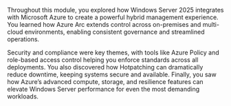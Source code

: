Throughout this module, you explored how Windows Server 2025 integrates with Microsoft Azure to create a powerful hybrid management experience. You learned how Azure Arc extends control across on-premises and multi-cloud environments, enabling consistent governance and streamlined operations.

Security and compliance were key themes, with tools like Azure Policy and role-based access control helping you enforce standards across all deployments. You also discovered how Hotpatching can dramatically reduce downtime, keeping systems secure and available. Finally, you saw how Azure’s advanced compute, storage, and resilience features can elevate Windows Server performance for even the most demanding workloads.